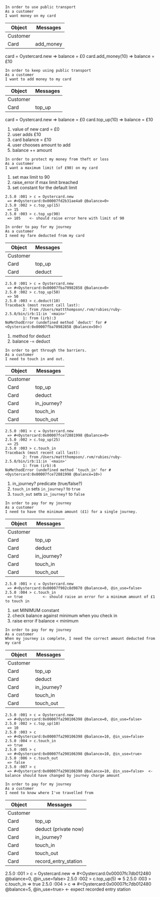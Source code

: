 ```
In order to use public transport
As a customer
I want money on my card
```

Object | Messages
---------------- | --------------------
Customer | 
Card | add_money

card = Oystercard.new
=> balance = £0
card.add_money(10)
=> balance = £10


```
In order to keep using public transport
As a customer
I want to add money to my card
```

Object | Messages
---------------- | --------------------
Customer | 
Card | top_up

card = Oystercard.new
=> balance = £0
card.top_up(10)
=> balance = £10

1. value of new card = £0
2. user adds £10
3. card balance = £10 
4. user chooses amount to add
5. balance += amount 

```
In order to protect my money from theft or loss
As a customer
I want a maximum limit (of £90) on my card
```

1. set max limit to 90
2. raise_error if max limit breached
3. set constant for the default limit

```
2.5.0 :001 > c = Oystercard.new
 => #<Oystercard:0x00007fd2b31ae4a0 @balance=0> 
2.5.0 :002 > c.top_up(15)
 => 15 
2.5.0 :003 > c.top_up(90)
 => 105    <- should raise error here with limit of 90
```

``` 
In order to pay for my journey
As a customer
I need my fare deducted from my card
```

Object | Messages
---------------- | --------------------
Customer | 
Card | top_up 
Card | deduct

```
2.5.0 :001 > c = Oystercard.new
 => #<Oystercard:0x00007fba70982858 @balance=0> 
2.5.0 :002 > c.top_up(50)
 => 50 
2.5.0 :003 > c.deduct(10)
Traceback (most recent call last):
        2: from /Users/mattthompson/.rvm/rubies/ruby-2.5.0/bin/irb:11:in `<main>'
        1: from (irb):3
NoMethodError (undefined method `deduct' for #<Oystercard:0x00007fba70982858 @balance=50>)
```

1. method for deduct
2. balance -= deduct

```
In order to get through the barriers.
As a customer
I need to touch in and out.
```

Object | Messages
---------------- | --------------------
Customer | 
Card | top_up 
Card | deduct
Card | in_journey?
Card | touch_in
Card | touch_out

```
2.5.0 :001 > c = Oystercard.new
 => #<Oystercard:0x00007fce72881998 @balance=0> 
2.5.0 :002 > c.top_up(25)
 => 25 
2.5.0 :003 > c.touch_in
Traceback (most recent call last):
        2: from /Users/mattthompson/.rvm/rubies/ruby-2.5.0/bin/irb:11:in `<main>'
        1: from (irb):6
NoMethodError (undefined method `touch_in' for #<Oystercard:0x00007fce72881998 @balance=10>)
```

1. in_journey? predicate (true/false?)
2. `touch_in` sets `in_journey?` to `true`
3. `touch_out` sets `in_journey?` to `false`

```
In order to pay for my journey
As a customer
I need to have the minimum amount (£1) for a single journey.
```

Object | Messages
---------------- | --------------------
Customer | 
Card | top_up 
Card | deduct
Card | in_journey?
Card | touch_in
Card | touch_out

```
2.5.0 :001 > c = Oystercard.new
 => #<Oystercard:0x00007f902c8d9870 @balance=0, @in_use=false>  
2.5.0 :004 > c.touch_in
 => true         <- should raise an error for a minimum amount of £1 to touch in 
```

1. set MINIMUM constant 
2. check balance against minimum when you check in 
3. raise error if balance < minimum 


```
In order to pay for my journey
As a customer
When my journey is complete, I need the correct amount deducted from my card
```

Object | Messages
---------------- | --------------------
Customer | 
Card | top_up 
Card | deduct
Card | in_journey?
Card | touch_in
Card | touch_out

```
2.5.0 :001 > c = Oystercard.new
 => #<Oystercard:0x00007fa290106398 @balance=0, @in_use=false> 
2.5.0 :002 > c.top_up(10)
 => 10 
2.5.0 :003 > c
 => #<Oystercard:0x00007fa290106398 @balance=10, @in_use=false> 
2.5.0 :004 > c.touch_in
 => true 
2.5.0 :005 > c
 => #<Oystercard:0x00007fa290106398 @balance=10, @in_use=true> 
2.5.0 :006 > c.touch_out
 => false 
2.5.0 :007 > c
 => #<Oystercard:0x00007fa290106398 @balance=10, @in_use=false>  <- balance should have changed by journey charge amount
```

```
In order to pay for my journey
As a customer
I need to know where I've travelled from
```

Object | Messages
---------------- | --------------------
Customer | 
Card | top_up 
Card | deduct (private now)
Card | in_journey?
Card | touch_in
Card | touch_out
Card | record_entry_station

2.5.0 :001 > c = Oystercard.new
 => #<Oystercard:0x00007fc7db012480 @balance=0, @in_use=false> 
2.5.0 :002 > c.top_up(5)
 => 5 
2.5.0 :003 > c.touch_in
 => true 
2.5.0 :004 > c
 => #<Oystercard:0x00007fc7db012480 @balance=5, @in_use=true> <- expect recorded entry station

